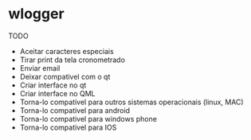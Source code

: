 # wlogger
TODO
* Aceitar caracteres especiais
* Tirar print da tela cronometrado
* Enviar email
* Deixar compativel com o qt
* Criar interface no qt
* Criar interface no QML
* Torna-lo compativel para outros sistemas operacionais (linux, MAC)
* Torna-lo compativel para android
* Torna-lo compativel para windows phone
* Torna-lo compativel para IOS